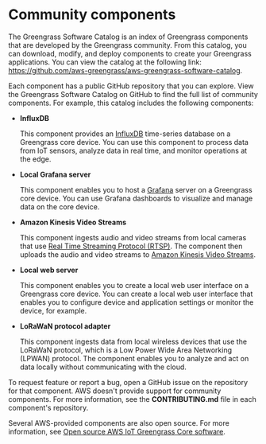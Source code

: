 # Community components<a name="greengrass-software-catalog"></a>

The Greengrass Software Catalog is an index of Greengrass components that are developed by the Greengrass community\. From this catalog, you can download, modify, and deploy components to create your Greengrass applications\. You can view the catalog at the following link: [https://github\.com/aws\-greengrass/aws\-greengrass\-software\-catalog](https://github.com/aws-greengrass/aws-greengrass-software-catalog)\.

Each component has a public GitHub repository that you can explore\. View the Greengrass Software Catalog on GitHub to find the full list of community components\. For example, this catalog includes the following components:
+ **InfluxDB**

  This component provides an [InfluxDB](https://www.influxdata.com/products/influxdb/) time\-series database on a Greengrass core device\. You can use this component to process data from IoT sensors, analyze data in real time, and monitor operations at the edge\.
+ **Local Grafana server**

  This component enables you to host a [Grafana](https://grafana.com/) server on a Greengrass core device\. You can use Grafana dashboards to visualize and manage data on the core device\.
+ **Amazon Kinesis Video Streams**

  This component ingests audio and video streams from local cameras that use [Real Time Streaming Protocol \(RTSP\)](https://en.wikipedia.org/wiki/Real_Time_Streaming_Protocol)\. The component then uploads the audio and video streams to [Amazon Kinesis Video Streams](https://docs.aws.amazon.com/kinesisvideostreams/latest/dg/what-is-kinesis-video.html)\.
+ **Local web server**

  This component enables you to create a local web user interface on a Greengrass core device\. You can create a local web user interface that enables you to configure device and application settings or monitor the device, for example\.
+ **LoRaWaN protocol adapter**

  This component ingests data from local wireless devices that use the LoRaWaN protocol, which is a Low Power Wide Area Networking \(LPWAN\) protocol\. The component enables you to analyze and act on data locally without communicating with the cloud\.

To request feature or report a bug, open a GitHub issue on the repository for that component\. AWS doesn't provide support for community components\. For more information, see the **CONTRIBUTING\.md** file in each component's repository\.

Several AWS\-provided components are also open source\. For more information, see [Open source AWS IoT Greengrass Core software](open-source.md)\.